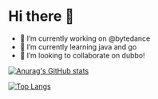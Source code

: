 # Hi there 👋
- 🔭 I’m currently working on @bytedance
- 🌱 I’m currently learning java and go
- 👯 I’m looking to collaborate on dubbo!
<!-- - 🤔 I’m looking for help with ...
- 💬 Ask me about ...
- 📫 How to reach me: ...
- 😄 Pronouns: ...
- ⚡ Fun fact: ... -->

[![Anurag's GitHub stats](https://github-readme-stats.vercel.app/api?username=dengWuuu&show_icons=true&theme=dracula)](https://github.com/anuraghazra/github-readme-stats)


[![Top Langs](https://github-readme-stats.vercel.app/api/top-langs/?username=dengWuuu)](https://github.com/anuraghazra/github-readme-stats)
